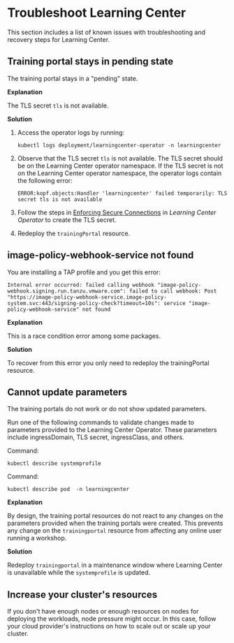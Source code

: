# Troubleshoot Learning Center

This section includes a list of known issues with troubleshooting and recovery steps
for Learning Center.

## <a id="training-portal-pending"></a>Training portal stays in pending state

The training portal stays in a "pending" state.

**Explanation**

The TLS secret `tls` is not available.

**Solution**

1. Access the operator logs by running:

    ```console
    kubectl logs deployment/learningcenter-operator -n learningcenter
    ```

1. Observe that the TLS secret `tls` is not available. The TLS secret should be on the Learning
    Center operator namespace. If the TLS secret is not on the Learning Center operator namespace,
    the operator logs contain the following error:

    ```console
    ERROR:kopf.objects:Handler 'learningcenter' failed temporarily: TLS secret tls is not available
    ```

1. Follow the steps in
    [Enforcing Secure Connections](getting-started/learning-center-operator.html#enforce-secure-connect)
    in _Learning Center Operator_ to create the TLS secret.

1. Redeploy the `trainingPortal` resource.

## <a id="img-pol-wbhk-srvc-nt-fnd"></a>image-policy-webhook-service not found

You are installing a TAP profile and you get this error:

```console
Internal error occurred: failed calling webhook "image-policy-webhook.signing.run.tanzu.vmware.com": failed to call webhook: Post "https://image-policy-webhook-service.image-policy-system.svc:443/signing-policy-check?timeout=10s": service "image-policy-webhook-service" not found
```

**Explanation**

This is a race condition error among some packages.

**Solution**

To recover from this error you only need to redeploy the trainingPortal resource.

## <a id='cannot-update-parameters'></a> Cannot update parameters

The training portals do not work or do not show updated parameters.

Run one of the following commands to validate changes made to parameters provided to the Learning
Center Operator. These parameters include ingressDomain, TLS secret, ingressClass, and others.

Command:

```console
kubectl describe systemprofile
```

Command:

```console
kubectl describe pod  -n learningcenter
```

**Explanation**

By design, the training portal resources do not react to any changes on the parameters provided
when the training portals were created. This prevents any change on the `trainingportal` resource
from affecting any online user running a workshop.

**Solution**

Redeploy `trainingportal` in a maintenance window where Learning Center is unavailable while the
`systemprofile` is updated.


## <a id="increase-cluster-rsrcs"></a>Increase your cluster's resources

If you don't have enough nodes or enough resources on nodes for deploying the workloads, node pressure might occur.
In this case, follow your cloud provider's instructions on how to scale out or scale up your cluster.
